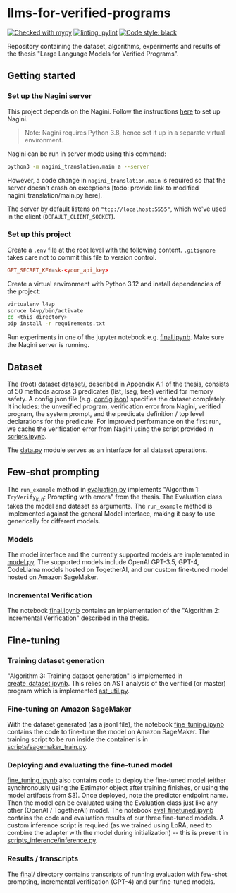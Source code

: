 # llms-for-verified-programs
[![Checked with mypy](https://www.mypy-lang.org/static/mypy_badge.svg)](https://mypy-lang.org/)
[![linting: pylint](https://img.shields.io/badge/linting-pylint-yellowgreen)](https://github.com/pylint-dev/pylint)
[![Code style: black](https://img.shields.io/badge/code%20style-black-000000.svg)](https://github.com/psf/black)

Repository containing the dataset, algorithms, experiments and results of the thesis "Large Language Models for Verified Programs".

## Getting started

### Set up the Nagini server
This project depends on the Nagini. Follow the instructions [here](https://github.com/marcoeilers/nagini) to set up Nagini. 
> Note: Nagini requires Python 3.8, hence set it up in a separate virtual environment.

Nagini can be run in server mode using this command:
```bash
python3 -m nagini_translation.main a --server
```
However, a code change in `nagini_translation.main` is required so that the server doesn't crash on exceptions [todo: provide link to modified nagini_translation/main.py here].

The server by default listens on `"tcp://localhost:5555"`, which we've used in the client (`DEFAULT_CLIENT_SOCKET`).

### Set up this project
Create a `.env` file at the root level with the following content. `.gitignore` takes care not to commit this file to version control.
```conf
GPT_SECRET_KEY=sk-<your_api_key>
```
Create a virtual environment with Python 3.12 and install dependencies of the project:
```bash
virtualenv l4vp
soruce l4vp/bin/activate
cd <this_directory>
pip install -r requirements.txt
```

Run experiments in one of the jupyter notebook e.g. [final.ipynb](final.ipynb). Make sure the Nagini server is running.

## Dataset
The (root) dataset [dataset/](dataset/), described in Appendix A.1 of the thesis, consists of 50 methods across 3 predicates (list, lseg, tree) verified for memory safety. A config.json file (e.g. [config.json](dataset/list/config.json)) specifies the dataset completely.
It includes: the unverified program, verification error from Nagini, verified program, the system prompt, and the predicate definition / top level declarations for the predicate.
For improved performance on the first run, we cache the verification error from Nagini using the script provided in [scripts.ipynb](scripts.ipynb).

The [data.py](data.py) module serves as an interface for all dataset operations.

## Few-shot prompting
The `run_example` method in [evaluation.py](evaluation.py) implements "Algorithm 1: $\texttt{TryVerify}_{k,n}$: Prompting with errors" from the thesis. The Evaluation class takes the model and dataset as arguments. The `run_example` method is 
implemented against the general Model interface, making it easy to use generically for different models.

### Models
The model interface and the currently supported models are implemented in [model.py](model.py). The supported models
include OpenAI GPT-3.5, GPT-4, CodeLlama models hosted on TogetherAI, and our custom fine-tuned model hosted on
Amazon SageMaker.

### Incremental Verification
The notebook [final.ipynb](final.ipynb) contains an implementation of the "Algorithm 2: Incremental Verification" described in the thesis. 

## Fine-tuning

### Training dataset generation
"Algorithm 3: Training dataset generation" is implemented in [create_dataset.ipynb](create_dataset.ipynb). This relies
on AST analysis of the verified (or master) program which is implemented [ast_util.py](ast_util.py).

### Fine-tuning on Amazon SageMaker
With the dataset generated (as a jsonl file), the notebook [fine_tuning.ipynb](fine_tuning.ipynb) contains the code to fine-tune the model on Amazon SageMaker. The training script to be run inside the container is in [scripts/sagemaker_train.py](scripts/sagemaker_train.py).

### Deploying and evaluating the fine-tuned model
[fine_tuning.ipynb](fine_tuning.ipynb) also contains code to deploy the fine-tuned model (either synchronously using the
Estimator object after training finishes, or using the model artifacts from S3). Once deployed, note the predictor endpoint
name. Then the model can be evaluated using the Evaluation class just like any other (OpenAI / TogetherAI) model. The notebook [eval_finetuned.ipynb](eval_finetuned.ipynb) contains the code and evaluation results of our three fine-tuned models. A custom inference script is required (as we trained using LoRA, need to combine the adapter with the model during initialization) -- this is present in [scripts_inference/inference.py](scripts_inference/inference.py).

### Results / transcripts
The [final/](final/) directory contains transcripts of running evaluation with few-shot prompting, incremental verification (GPT-4) and our fine-tuned models.